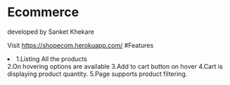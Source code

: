 # Ecommerce

developed by Sanket Khekare


Visit https://shopecom.herokuapp.com/
#Features
<li>
1.Listing All the products
</li>
2.On hovering options are available
3.Add to cart button on hover
4.Cart is displaying product quantity.
5.Page supports product filtering.
